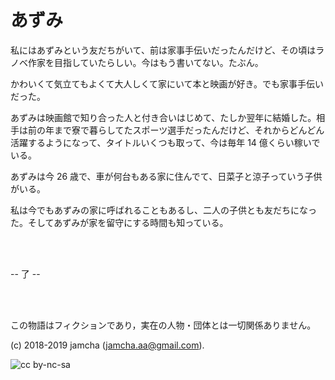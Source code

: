 

# あずみ

私にはあずみという友だちがいて、前は家事手伝いだったんだけど、その頃はラノベ作家を目指していたらしい。今はもう書いてない。たぶん。

かわいくて気立てもよくて大人しくて家にいて本と映画が好き。でも家事手伝いだった。  

あずみは映画館で知り合った人と付き合いはじめて、たしか翌年に結婚した。相手は前の年まで寮で暮らしてたスポーツ選手だったんだけど、それからどんどん活躍するようになって、タイトルいくつも取って、今は毎年 14 億くらい稼いでいる。  

あずみは今 26 歳で、車が何台もある家に住んでて、日菜子と涼子っていう子供がいる。  

私は今でもあずみの家に呼ばれることもあるし、二人の子供とも友だちになった。そしてあずみが家を留守にする時間も知っている。  

<br>  
<br>  

-- 了 --

<br>  
<br>  

この物語はフィクションであり，実在の人物・団体とは一切関係ありません。  

(c) 2018-2019 jamcha (jamcha.aa@gmail.com).  

![cc by-nc-sa](https://i.creativecommons.org/l/by-nc-sa/4.0/88x31.png)  

